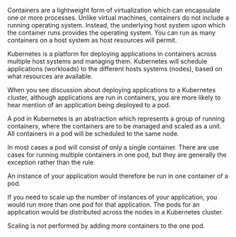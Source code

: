 Containers are a lightweight form of virtualization which can encapsulate one or more processes. Unlike virtual machines, containers do not include a running operating system. Instead, the underlying host system upon which the container runs provides the operating system. You can run as many containers on a host system as host resources will permit.

Kubernetes is a platform for deploying applications in containers across multiple host systems and managing them. Kubernetes will schedule applications (workloads) to the different hosts systems (nodes), based on what resources are available.

When you see discussion about deploying applications to a Kubernetes cluster, although applications are run in containers, you are more likely to hear mention of an application being deployed to a pod.

A pod in Kubernetes is an abstraction which represents a group of running containers, where the containers are to be managed and scaled as a unit. All containers in a pod will be scheduled to the same node.

In most cases a pod will consist of only a single container. There are use cases for running multiple containers in one pod, but they are generally the exception rather than the rule.

An instance of your application would therefore be run in one container of a pod.

If you need to scale up the number of instances of your application, you would run more than one pod for that application. The pods for an application would be distributed across the nodes in a Kubernetes cluster.

Scaling is not performed by adding more containers to the one pod.
